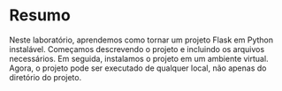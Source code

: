 # Resumo

Neste laboratório, aprendemos como tornar um projeto Flask em Python instalável. Começamos descrevendo o projeto e incluindo os arquivos necessários. Em seguida, instalamos o projeto em um ambiente virtual. Agora, o projeto pode ser executado de qualquer local, não apenas do diretório do projeto.
